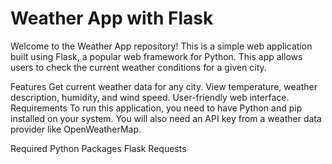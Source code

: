 # Weather App with Flask

Welcome to the Weather App repository! This is a simple web application built using Flask, a popular web framework for Python. This app allows users to check the current weather conditions for a given city.

Features
Get current weather data for any city.
View temperature, weather description, humidity, and wind speed.
User-friendly web interface.
Requirements
To run this application, you need to have Python and pip installed on your system. You will also need an API key from a weather data provider like OpenWeatherMap.

Required Python Packages
Flask
Requests
